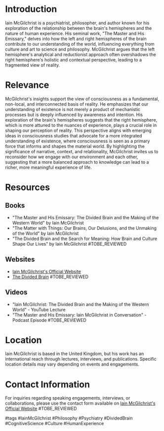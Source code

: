# Introduction
Iain McGilchrist is a psychiatrist, philosopher, and author known for his exploration of the relationship between the brain's hemispheres and the nature of human experience. His seminal work, "The Master and His Emissary," delves into how the left and right hemispheres of the brain contribute to our understanding of the world, influencing everything from culture and art to science and philosophy. McGilchrist argues that the left hemisphere's analytical and reductionist approach often overshadows the right hemisphere's holistic and contextual perspective, leading to a fragmented view of reality.

# Relevance
McGilchrist's insights support the view of consciousness as a fundamental, non-local, and interconnected basis of reality. He emphasizes that our understanding of existence is not merely a product of mechanistic processes but is deeply influenced by awareness and intention. His exploration of the brain's hemispheres suggests that the right hemisphere, which is more attuned to the nuances of experience, plays a crucial role in shaping our perception of reality. This perspective aligns with emerging ideas in consciousness studies that advocate for a more integrated understanding of existence, where consciousness is seen as a primary force that informs and shapes the material world. By highlighting the significance of narrative, context, and relationality, McGilchrist invites us to reconsider how we engage with our environment and each other, suggesting that a more balanced approach to knowledge can lead to a richer, more meaningful experience of life.

# Resources
## Books
- "The Master and His Emissary: The Divided Brain and the Making of the Western World" by Iain McGilchrist
- "The Matter with Things: Our Brains, Our Delusions, and the Unmaking of the World" by Iain McGilchrist
- "The Divided Brain and the Search for Meaning: How Brain and Culture Shape Our Lives" by Iain McGilchrist #TOBE_REVIEWED

## Websites
- [Iain McGilchrist's Official Website](https://www.iainmcgilchrist.com)
- [The Divided Brain](https://www.dividedbrain.com) #TOBE_REVIEWED

## Videos
- "Iain McGilchrist: The Divided Brain and the Making of the Western World" - YouTube Lecture
- "The Master and His Emissary: Iain McGilchrist in Conversation" - Podcast Episode #TOBE_REVIEWED

# Location
Iain McGilchrist is based in the United Kingdom, but his work has an international reach through lectures, interviews, and publications. Specific location details may vary depending on events and engagements.

# Contact Information
For inquiries regarding speaking engagements, interviews, or collaborations, please use the contact form available on [Iain McGilchrist's Official Website](https://www.iainmcgilchrist.com/contact) #TOBE_REVIEWED

#tags 
#IainMcGilchrist #Philosophy #Psychiatry #DividedBrain #CognitiveScience #Culture #HumanExperience
